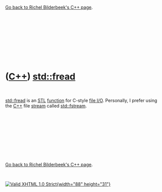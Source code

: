 

[Go back to Richel Bilderbeek's C++ page](Cpp.htm).

 

 

 

 

 

([C++](Cpp.htm)) [std::fread](CppFread.htm)
===========================================

 

[std::fread](CppFread.htm) is an [STL](CppStl.htm)
[function](CppFunction.htm) for C-style [file I/O](CppFileIo.htm).
Personally, I prefer using the [C++](Cpp.htm) file
[stream](CppStream.htm) called [std::fstream](CppFstream.htm).

 

 

 

 

 

[Go back to Richel Bilderbeek's C++ page](Cpp.htm).



 

[![Valid XHTML 1.0 Strict](valid-xhtml10.png){width="88"
height="31"}](http://validator.w3.org/check?uri=referer)
